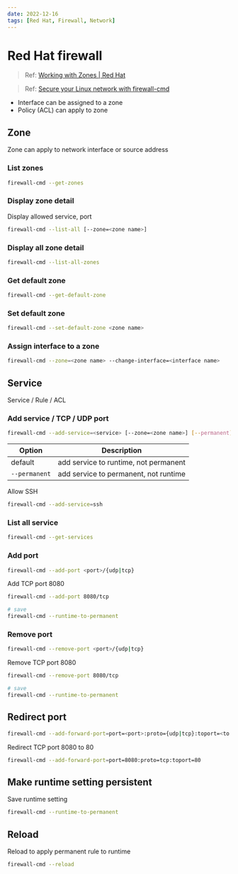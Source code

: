 ```yaml
---
date: 2022-12-16
tags: [Red Hat, Firewall, Network]
---
```


# Red Hat firewall

> Ref: [Working with Zones | Red Hat](https://access.redhat.com/documentation/en-us/red_hat_enterprise_linux/7/html/security_guide/sec-working_with_zones)

> Ref: [Secure your Linux network with firewall-cmd](https://www.redhat.com/sysadmin/secure-linux-network-firewall-cmd)

- Interface can be assigned to a zone
- Policy (ACL) can apply to zone

<!--truncate-->

## Zone

Zone can apply to network interface or source address

### List zones

```sh
firewall-cmd --get-zones
```

### Display zone detail

Display allowed service, port

```sh
firewall-cmd --list-all [--zone=<zone name>]
```

### Display all zone detail

```sh
firewall-cmd --list-all-zones
```

### Get default zone

```sh
firewall-cmd --get-default-zone
```

### Set default zone

```sh
firewall-cmd --set-default-zone <zone name>
```

### Assign interface to a zone

```sh
firewall-cmd --zone=<zone name> --change-interface=<interface name>
```

## Service

Service / Rule / ACL

### Add service / TCP / UDP port

```sh
firewall-cmd --add-service=<service> [--zone=<zone name>] [--permanent]
```

Option | Description
-|-
default | add service to runtime, not permanent
`--permanent` | add service to permanent, not runtime

Allow SSH

```sh
firewall-cmd --add-service=ssh
```

### List all service

```sh
firewall-cmd --get-services
```

### Add port

```sh
firewall-cmd --add-port <port>/{udp|tcp}
```

Add TCP port 8080

```sh
firewall-cmd --add-port 8080/tcp

# save
firewall-cmd --runtime-to-permanent
```

### Remove port

```sh
firewall-cmd --remove-port <port>/{udp|tcp}
```

Remove TCP port 8080

```sh
firewall-cmd --remove-port 8080/tcp

# save
firewall-cmd --runtime-to-permanent
```

## Redirect port

```sh
firewall-cmd --add-forward-port=port=<port>:proto={udp|tcp}:toport=<to port>
```

Redirect TCP port 8080 to 80

```sh
firewall-cmd --add-forward-port=port=8080:proto=tcp:toport=80
```

## Make runtime setting persistent

Save runtime setting

```sh
firewall-cmd --runtime-to-permanent
```

## Reload

Reload to apply permanent rule to runtime

```sh
firewall-cmd --reload
```
